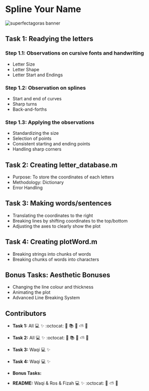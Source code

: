 # Spline Your Name
 ![superfectagoras banner](https://github.com/sm2302-aug23/grp-matlab-superfectagoras/blob/main/SM.png)

## Task  1: Readying the letters
### Step 1.1: Observations on cursive fonts and handwriting
- Letter Size
- Letter Shape
- Letter Start and Endings

### Step 1.2: Observation on splines
- Start and end of curves
- Sharp turns
- Back-and-forths

### Step 1.3: Applying the observations
- Standardizing the size
- Selection of points
- Consistent starting and ending points
- Handling sharp corners

## Task 2: Creating letter_database.m
- Purpose: To store the coordinates of each letters
- Methodology: Dictionary
- Error Handling

## Task 3: Making words/sentences
- Translating the coordinates to the right
- Breaking lines by shifting coordinates to the top/bottom
- Adjusting the axes to clearly show the plot

## Task 4: Creating plotWord.m
- Breaking strings into chunks of words
- Breaking chunks of words into characters

## Bonus Tasks: Aesthetic Bonuses
- Changing the line colour and thickness
- Animating the plot
- Advanced Line Breaking System

## Contributors

- **Task 1:** All :computer: :sparkles: :octocat: :wilted_flower:
  :books: :pill: :partly_sunny: :milky_way:

- **Task 2:** All :computer: :sparkles: :octocat: :wilted_flower:
  :books: :pill: :partly_sunny: :milky_way:
  
- **Task 3:** Waqi :computer: :sparkles:

- **Task 4:** Waqi :computer: :sparkles:

- **Bonus Tasks:**

- **README:** Waqi & Ros & Fizah :computer: :sparkles: :octocat: :wilted_flower: :partly_sunny: :milky_way:
